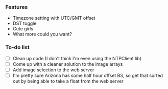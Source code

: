 ### Features

- Timezone setting with UTC/GMT offset
- DST toggle
- Cute girls
- What more could you want?

### To-do list

- [ ] Clean up code (I don't think I'm even using the NTPClient lib)
- [ ] Come up with a cleaner solution to the image arrays
- [ ] Add image selection to the web server
- [ ] I'm pretty sure Arizona has some half hour offset BS, so get that sorted out by being able to take a float from the web server
